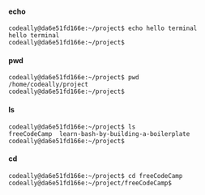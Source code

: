 

#### echo

```
codeally@da6e51fd166e:~/project$ echo hello terminal
hello terminal
codeally@da6e51fd166e:~/project$
```

#### pwd

```
codeally@da6e51fd166e:~/project$ pwd
/home/codeally/project
codeally@da6e51fd166e:~/project$
```

#### ls

```
codeally@da6e51fd166e:~/project$ ls
freeCodeCamp  learn-bash-by-building-a-boilerplate
codeally@da6e51fd166e:~/project$
```

#### cd

```
codeally@da6e51fd166e:~/project$ cd freeCodeCamp
codeally@da6e51fd166e:~/project/freeCodeCamp$
```
